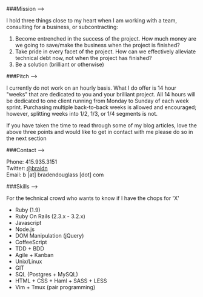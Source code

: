 ###Mission -->

I hold three things close to my heart when I am working with a team,
consulting for a business, or subcontracting:

1. Become entrenched in the success of the project. How much money are we
going to save/make the business when the project is finished?
1. Take pride in every facet of the project. How can we effectively 
alleviate technical debt now, not when the project has finished?
1. Be a solution (brilliant or otherwise)

###Pitch -->

I currently do not work on an hourly basis. What I do offer is 14 hour
"weeks" that are dedicated to you and your brilliant project. All 14 hours
will be dedicated to one client running from Monday to Sunday of each
week sprint. Purchasing multiple back-to-back weeks is allowed and
encouraged; however, splitting weeks into 1/2, 1/3, or 1/4 segments is
not.

If you have taken the time to read through some of my blog articles,
love the above three points and would like to get in contact with
me please do so in the next section

###Contact -->

Phone: 415.935.3151  
Twitter: [@braidn][1]  
Email: b [at] bradendouglass [dot] com  

###Skills -->

For the technical crowd who wants to know if I have the chops for 'X'

* Ruby (1.9)
* Ruby On Rails (2.3.x - 3.2.x)
* Javascript
* Node.js
* DOM Manipulation (jQuery)
* CoffeeScript
* TDD + BDD
* Agile + Kanban
* Unix/Linux
* GIT
* SQL (Postgres + MySQL)
* HTML + CSS + Haml + SASS + LESS
* Vim + Tmux (pair programming)


[1]: https://twitter.com/braidn
